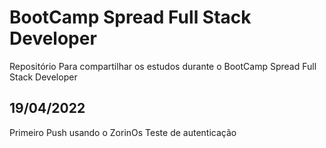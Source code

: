 # BootCamp Spread Full Stack Developer
Repositório Para compartilhar os estudos durante o BootCamp Spread Full Stack Developer

## 19/04/2022
Primeiro Push usando o ZorinOs
Teste de autenticação
